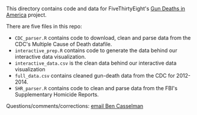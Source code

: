This directory contains code and data for FiveThirtyEight's [Gun Deaths in America](https://fivethirtyeight.com/gun-deaths) project.

There are five files in this repo:
- `CDC_parser.R` contains code to download, clean and parse data from the CDC's Multiple Cause of Death datafile.
- `interactive_prep.R` contains code to generate the data behind our interactive data visualization.
- `interactive_data.csv` is the clean data behind our interactive data visualization
- `full_data.csv` contains cleaned gun-death data from the CDC for 2012-2014.
- `SHR_parser.R` contains code to clean and parse data from the FBI's Supplementary Homicide Reports.

Questions/comments/corrections: [email Ben Casselman](mailto:ben.casselman@fivethirtyeight.com)
